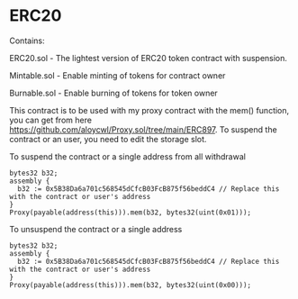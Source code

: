 # ERC20

Contains:

ERC20.sol - The lightest version of ERC20 token contract with suspension.

Mintable.sol - Enable minting of tokens for contract owner

Burnable.sol - Enable burning of tokens for token owner

This contract is to be used with my proxy contract with the mem() function, you can get from here https://github.com/aloycwl/Proxy.sol/tree/main/ERC897.  To suspend the contract or an user, you need to edit the storage slot.

To suspend the contract or a single address from all withdrawal
```
bytes32 b32;
assembly {
  b32 := 0x5B38Da6a701c568545dCfcB03FcB875f56beddC4 // Replace this with the contract or user's address
}
Proxy(payable(address(this))).mem(b32, bytes32(uint(0x01)));
```

To unsuspend the contract or a single address
```
bytes32 b32;
assembly {
  b32 := 0x5B38Da6a701c568545dCfcB03FcB875f56beddC4 // Replace this with the contract or user's address
}
Proxy(payable(address(this))).mem(b32, bytes32(uint(0x00)));
```
